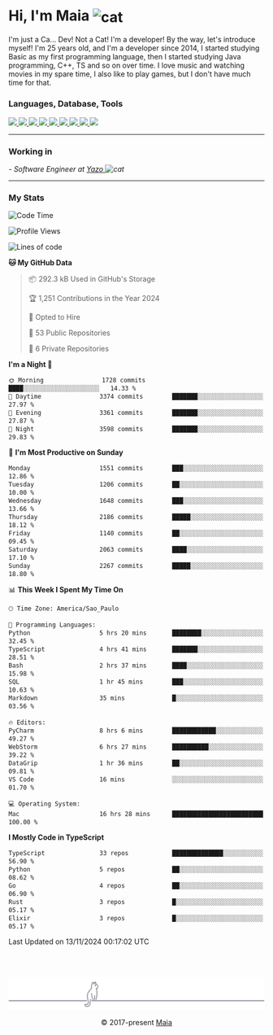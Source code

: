 <h1 align="left">Hi, I'm Maia 
<img src="https://emojis.slackmojis.com/emojis/images/1643509834/36299/black-cat.gif?1643509834" width="50" height="60" align="center"  alt="cat"/>
</h1>

I'm just a Ca... Dev! Not a Cat! I'm a developer! By the way, let's introduce myself!
I'm 25 years old, and I'm a developer since 2014, I started studying Basic as my first programming
language, then I started studying Java programming, C++, TS and so on over time.
I love music and watching movies in my spare time, I also like to play games, but I don't have much time for that.

<h3 align="left">Languages, Database, Tools</h3>
<p>
  <a href="https://www.typescriptlang.org">
    <img src="https://skillicons.dev/icons?i=ts" />
  </a>
  <a href="https://go.dev">
    <img src="https://skillicons.dev/icons?i=go" />
  </a>
  <a href="https://www.python.org">
    <img src="https://skillicons.dev/icons?i=python" />
  </a>
  <a href="https://gradle.org">
    <img src="https://skillicons.dev/icons?i=gradle" />
  </a>
  <a href="https://redis.io">
    <img src="https://skillicons.dev/icons?i=redis" />
  </a>
  <a href="https://www.mongodb.com">
    <img src="https://skillicons.dev/icons?i=mongodb" />
  </a>
  <a href="https://nodejs.org">
    <img src="https://skillicons.dev/icons?i=nodejs" />
  </a>
  <a href="https://www.javascript.com">
    <img src="https://skillicons.dev/icons?i=js" />
  </a>
  <a href="https://www.docker.com">
    <img src="https://skillicons.dev/icons?i=docker" />
  </a>
</p>

<hr/>

<h3>Working in</h3>

<p><em> - Software Engineer at <a href="[https://pdasolucoes.com.br](https://yazo.com.br/)">Yazo
</a><img src="https://media.giphy.com/media/WUlplcMpOCEmTGBtBW/giphy.gif" width="30" alt="cat"> 
</em></p>

<hr/>

### My Stats

<!--START_SECTION:waka-->
![Code Time](http://img.shields.io/badge/Code%20Time-4%2C763%20hrs%2015%20mins-blue)

![Profile Views](http://img.shields.io/badge/Profile%20Views-1-blue)

![Lines of code](https://img.shields.io/badge/From%20Hello%20World%20I%27ve%20Written-3.7%20million%20lines%20of%20code-blue)

**🐱 My GitHub Data** 

> 📦 292.3 kB Used in GitHub's Storage 
 > 
> 🏆 1,251 Contributions in the Year 2024
 > 
> 💼 Opted to Hire
 > 
> 📜 53 Public Repositories 
 > 
> 🔑 6 Private Repositories 
 > 
**I'm a Night 🦉** 

```text
🌞 Morning                1728 commits        ████░░░░░░░░░░░░░░░░░░░░░   14.33 % 
🌆 Daytime                3374 commits        ███████░░░░░░░░░░░░░░░░░░   27.97 % 
🌃 Evening                3361 commits        ███████░░░░░░░░░░░░░░░░░░   27.87 % 
🌙 Night                  3598 commits        ███████░░░░░░░░░░░░░░░░░░   29.83 % 
```
📅 **I'm Most Productive on Sunday** 

```text
Monday                   1551 commits        ███░░░░░░░░░░░░░░░░░░░░░░   12.86 % 
Tuesday                  1206 commits        ██░░░░░░░░░░░░░░░░░░░░░░░   10.00 % 
Wednesday                1648 commits        ███░░░░░░░░░░░░░░░░░░░░░░   13.66 % 
Thursday                 2186 commits        █████░░░░░░░░░░░░░░░░░░░░   18.12 % 
Friday                   1140 commits        ██░░░░░░░░░░░░░░░░░░░░░░░   09.45 % 
Saturday                 2063 commits        ████░░░░░░░░░░░░░░░░░░░░░   17.10 % 
Sunday                   2267 commits        █████░░░░░░░░░░░░░░░░░░░░   18.80 % 
```


📊 **This Week I Spent My Time On** 

```text
🕑︎ Time Zone: America/Sao_Paulo

💬 Programming Languages: 
Python                   5 hrs 20 mins       ████████░░░░░░░░░░░░░░░░░   32.45 % 
TypeScript               4 hrs 41 mins       ███████░░░░░░░░░░░░░░░░░░   28.51 % 
Bash                     2 hrs 37 mins       ████░░░░░░░░░░░░░░░░░░░░░   15.98 % 
SQL                      1 hr 45 mins        ███░░░░░░░░░░░░░░░░░░░░░░   10.63 % 
Markdown                 35 mins             █░░░░░░░░░░░░░░░░░░░░░░░░   03.56 % 

🔥 Editors: 
PyCharm                  8 hrs 6 mins        ████████████░░░░░░░░░░░░░   49.27 % 
WebStorm                 6 hrs 27 mins       ██████████░░░░░░░░░░░░░░░   39.22 % 
DataGrip                 1 hr 36 mins        ██░░░░░░░░░░░░░░░░░░░░░░░   09.81 % 
VS Code                  16 mins             ░░░░░░░░░░░░░░░░░░░░░░░░░   01.70 % 

💻 Operating System: 
Mac                      16 hrs 28 mins      █████████████████████████   100.00 % 
```

**I Mostly Code in TypeScript** 

```text
TypeScript               33 repos            ██████████████░░░░░░░░░░░   56.90 % 
Python                   5 repos             ██░░░░░░░░░░░░░░░░░░░░░░░   08.62 % 
Go                       4 repos             ██░░░░░░░░░░░░░░░░░░░░░░░   06.90 % 
Rust                     3 repos             █░░░░░░░░░░░░░░░░░░░░░░░░   05.17 % 
Elixir                   3 repos             █░░░░░░░░░░░░░░░░░░░░░░░░   05.17 % 
```




 Last Updated on 13/11/2024 00:17:02 UTC
<!--END_SECTION:waka-->


<br/>
<br/>

<p align="center"><img src="https://raw.githubusercontent.com/gabrielmaialva33/gabrielmaialva33/master/assets/gray0_ctp_on_line.svg?sanitize=true" /></p>
<p align="center">&copy; 2017-present <a href="https://github.com/gabrielmaialva33/" target="_blank">Maia</a>
